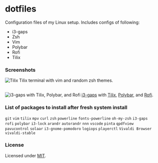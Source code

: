 # dotfiles

Configuration files of my Linux setup. Includes configs of following:
- i3-gaps
- Zsh
- Vim
- Polybar
- Rofi
- Tilix

### Screenshots

![Tilix](https://i.imgur.com/SKYNtx9.png)
Tilix terminal with vim and random zsh themes.<br><br>

![i3-gaps with Tilix, Polybar, and Rofi](https://i.imgur.com/BlmPRBZ.png)
[i3-gaps](https://github.com/Airblader/i3) with [Tilix](https://github.com/gnunn1/tilix), [Polybar](https://github.com/jaagr/polybar), and [Rofi](https://github.com/DaveDavenport/rofi).

### List of packages to install after fresh system install

`git` `vim` `tilix` `mpv` `curl` `zsh` `powerline` `fonts-powerline` `oh-my-zsh` `i3-gaps` `rofi` `polybar` `i3-lock` `arandr` `autorandr` `nnn` 
`vscode` `pinta` `qpdfview` `pavucontrol` `solaar` `i3-gnome-pomodoro` `logiops` `playerctl` `Vivaldi Browser` `vivaldi-stable`

### License
Licensed under [MIT](https://github.com/mrpandey/dotfiles/blob/master/LICENSE).
